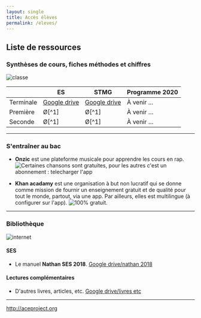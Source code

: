 ```yaml
---
layout: single
title: Accès élèves
permalink: /eleves/
---
```


## Liste de ressources

### Synthèses de cours, fiches méthodes et chiffres

![classe](https://ya7yal.github.io/assets/class.jpg)

|     | ES | STMG | Programme 2020 |
| --------- | -----| ------ | -------------- |
| Terminale | [Google drive](https://drive.google.com/open?id=1yC0-PlApXn02ZWpmxIJ9ZVuQWr9lUcw-) | [Google drive](https://www.example.com)   |   À venir ...          |
| Première  |  Ø[^1] |  Ø[^1]   |     À venir …       |
| Seconde   |  Ø[^1] |  Ø[^1]   |     À venir …       |

---

### S'entraîner au bac

* **Onzic** est une plateforme musicale pour apprendre les cours en rap. ![Certaines chansons sont gratuites, pour les autres c'est un abonnement : telecharger l'app](https://www.onzic.com)

* **Khan acadamy** est une organisation à but non lucratif qui se donne comme mission de fournir un enseignement gratuit et de qualité pour tout le monde, partout, via une app. Par ailleurs, elles est multilingue (à configurer sur l'app). ![100% gratuit.](https://fr.khanacademy.org/signup)

---

### Bibliothèque

![internet](https://ya7yal.github.io/assets/livres.jpg)


#### SES

* Le manuel **Nathan SES 2018**. [Google drive/nathan 2018](https://drive.google.com/open?id=1Ltk9BLmr4-nTN1FI16sPpODmcMwXF1RD)

#### Lectures complémentaires

* D'autres livres, articles, etc. [Google drive/livres etc](https://drive.google.com/open?id=19qI0H3FYEad9YU1EQ_cxvNlsxMrjaJKJ)

---

http://aceproject.org
